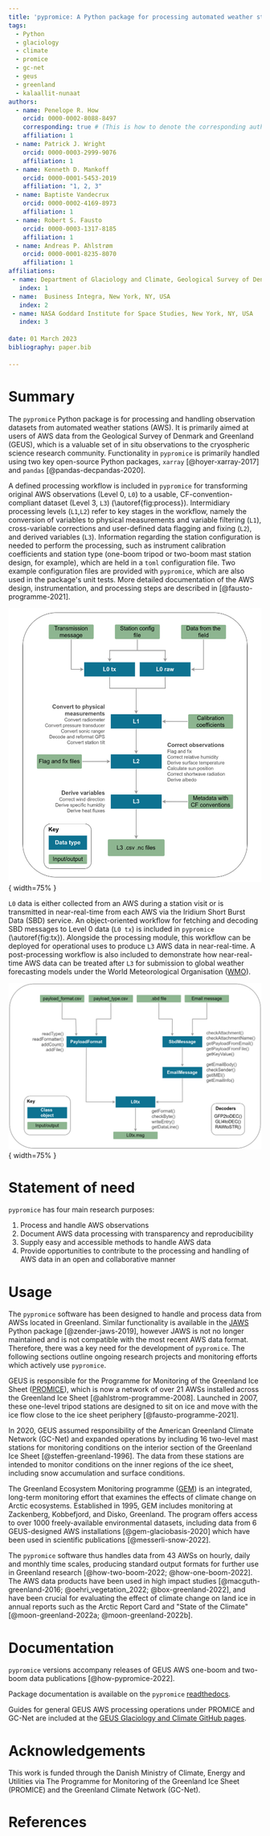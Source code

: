 ```yaml
---
title: 'pypromice: A Python package for processing automated weather station data'
tags:
  - Python
  - glaciology
  - climate
  - promice
  - gc-net
  - geus
  - greenland
  - kalaallit-nunaat
authors:
  - name: Penelope R. How
    orcid: 0000-0002-8088-8497
    corresponding: true # (This is how to denote the corresponding author)
    affiliation: 1
  - name: Patrick J. Wright
    orcid: 0000-0003-2999-9076
    affiliation: 1
  - name: Kenneth D. Mankoff
    orcid: 0000-0001-5453-2019
    affiliation: "1, 2, 3"
  - name: Baptiste Vandecrux
    orcid: 0000-0002-4169-8973
    affiliation: 1
  - name: Robert S. Fausto
    orcid: 0000-0003-1317-8185
    affiliation: 1
  - name: Andreas P. Ahlstrøm
    orcid: 0000-0001-8235-8070
    affiliation: 1
affiliations:
 - name: Department of Glaciology and Climate, Geological Survey of Denmark and Greenland (GEUS), Denmark
   index: 1
 - name:  Business Integra, New York, NY, USA
   index: 2
 - name: NASA Goddard Institute for Space Studies, New York, NY, USA
   index: 3

date: 01 March 2023
bibliography: paper.bib

---
```


# Summary

<!--   A summary describing the high-level functionality and purpose of the software for a diverse, non-specialist audience.	-->

The `pypromice` Python package is for processing and handling observation datasets from automated weather stations (AWS). It is primarily aimed at users of AWS data from the Geological Survey of Denmark and Greenland (GEUS), which is a valuable set of in situ observations to the cryospheric science research community. Functionality in `pypromice` is primarily handled using two key open-source Python packages, `xarray` [@hoyer-xarray-2017] and `pandas` [@pandas-decpandas-2020].

A defined processing workflow is included in `pypromice` for transforming original AWS observations (Level 0, `L0`) to a usable, CF-convention-compliant dataset (Level 3, `L3`) (\autoref{fig:process}). Intermidiary processing levels (`L1`,`L2`) refer to key stages in the workflow, namely the conversion of variables to physical measurements and variable filtering (`L1`), cross-variable corrections and user-defined data flagging and fixing (`L2`), and derived variables (`L3`). Information regarding the station configuration is needed to perform the processing, such as instrument calibration coefficients and station type (one-boom tripod or two-boom mast station design, for example), which are held in a `toml` configuration file. Two example configuration files are provided with `pypromice`, which are also used in the package's unit tests. More detailed documentation of the AWS design, instrumentation, and processing steps are described in [@fausto-programme-2021].

![AWS data Level 0 (`L0`) to Level 3 (`L3`) processing steps, where `L0` refers to raw, original data and `L3` is usable data that has been transformed, corrected and filtered \label{fig:process}](https://raw.githubusercontent.com/GEUS-Glaciology-and-Climate/geus-glaciology-and-climate.github.io/master/assets/images/pypromice_process_design.png){ width=75% }

`L0` data is either collected from an AWS during a station visit or is transmitted in near-real-time from each AWS via the Iridium Short Burst Data (SBD) service. An object-oriented workflow for fetching and decoding SBD messages to Level 0 data (`L0 tx`) is included in `pypromice` (\autoref{fig:tx}). Alongside the processing module, this workflow can be deployed for operational uses to produce `L3` AWS data in near-real-time. A post-processing workflow is also included to demonstrate how near-real-time AWS data can be treated after `L3` for submission to global weather forecasting models under the World Meteorological Organisation ([WMO](https://public.wmo.int)).

![Object-oriented workflow in `pypromice.tx` for fetching and decoding AWS transmission messages to Level 0 (`L0 tx`) data \label{fig:tx}](https://raw.githubusercontent.com/GEUS-Glaciology-and-Climate/geus-glaciology-and-climate.github.io/master/assets/images/pypromice_tx_design.png){ width=75% }


# Statement of need

<!--   A Statement of need section that clearly illustrates the research purpose of the software and places it in the context of related work.  -->

`pypromice` has four main research purposes:

1. Process and handle AWS observations  
2. Document AWS data processing with transparency and reproducibility
3. Supply easy and accessible methods to handle AWS data
4. Provide opportunities to contribute to the processing and handling of AWS data in an open and collaborative manner


# Usage

<!--    Mention (if applicable) a representative set of past or ongoing research projects using the software and recent scholarly publications enabled by it. -->

The `pypromice` software has been designed to handle and process data from AWSs located in Greenland. Similar functionality is available in the [JAWS](https://github.com/jaws/jaws) Python package [@zender-jaws-2019], however JAWS is not no longer maintained and is not compatible with the most recent AWS data format. Therefore, there was a key need for the development of `pypromice`. The following sections outline ongoing research projects and monitoring efforts which actively use `pypromice`. 

GEUS is responsible for the Programme for Monitoring of the Greenland Ice Sheet ([PROMICE](https://promice.org)), which is now a network of over 21 AWSs installed across the Greenland Ice Sheet [@ahlstrom-programme-2008]. Launched in 2007, these one-level tripod stations are designed to sit on ice and move with the ice flow close to the ice sheet periphery [@fausto-programme-2021].

In 2020, GEUS assumed responsibility of the American Greenland Climate Network (GC-Net) and expanded operations by including 16 two-level mast stations for monitoring conditions on the interior section of the Greenland Ice Sheet [@steffen-greenland-1996]. The data from these stations are intended to monitor conditions on the inner regions of the ice sheet, including snow accumulation and surface conditions.

The Greenland Ecosystem Monitoring programme ([GEM](https://g-e-m.dk)) is an integrated, long-term monitoring effort that examines the effects of climate change on Arctic ecosystems. Established in 1995, GEM includes monitoring at Zackenberg, Kobbefjord, and Disko, Greenland. The program offers access to over 1000 freely-available environmental datasets, including data from 6 GEUS-designed AWS installations [@gem-glaciobasis-2020] which have been used in scientific publications [@messerli-snow-2022].

The `pypromice` software thus handles data from 43 AWSs on hourly, daily and monthly time scales, producing standard output formats for further use in Greenland research [@how-two-boom-2022; @how-one-boom-2022]. The AWS data products have been used in high impact studies [@macguth-greenland-2016; @oehri_vegetation_2022; @box-greenland-2022], and have been crucial for evaluating the effect of climate change on land ice in annual reports such as the Arctic Report Card and "State of the Climate" [@moon-greenland-2022a; @moon-greenland-2022b]. 


# Documentation

`pypromice` versions accompany releases of GEUS AWS one-boom and two-boom data publications [@how-pypromice-2022].

Package documentation is available on the `pypromice` [readthedocs](https://pypromice.readthedocs.io/en/latest/). 

Guides for general GEUS AWS processing operations under PROMICE and GC-Net are included at the [GEUS Glaciology and Climate GitHub pages](https://geus-glaciology-and-climate.github.io/).


# Acknowledgements

This work is funded through the Danish Ministry of Climate, Energy and Utilities via The Programme for Monitoring of the Greenland Ice Sheet (PROMICE) and the Greenland Climate Network (GC-Net). 


# References

<!--  A list of key references, including to other software addressing related needs. Note that the references should include full names of venues, e.g., journals and conferences, not abbreviations only understood in the context of a specific discipline.	-->

